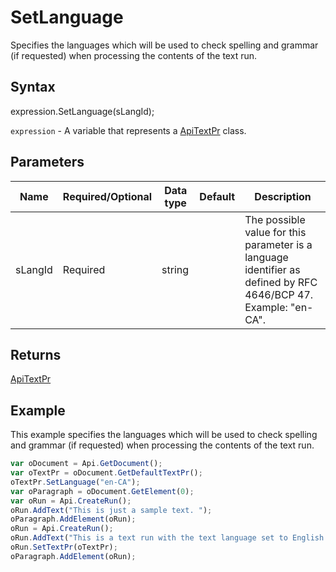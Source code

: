 # SetLanguage

Specifies the languages which will be used to check spelling and grammar (if requested) when processingthe contents of the text run.

## Syntax

expression.SetLanguage(sLangId);

`expression` - A variable that represents a [ApiTextPr](../ApiTextPr.md) class.

## Parameters

| **Name** | **Required/Optional** | **Data type** | **Default** | **Description** |
| ------------- | ------------- | ------------- | ------------- | ------------- |
| sLangId | Required | string |  | The possible value for this parameter is a language identifier as defined by RFC 4646/BCP 47. Example: "en-CA". |

## Returns

[ApiTextPr](../../ApiTextPr/ApiTextPr.md)

## Example

This example specifies the languages which will be used to check spelling and grammar (if requested) when processing the contents of the text run.

```javascript
var oDocument = Api.GetDocument();
var oTextPr = oDocument.GetDefaultTextPr();
oTextPr.SetLanguage("en-CA");
var oParagraph = oDocument.GetElement(0);
var oRun = Api.CreateRun();
oRun.AddText("This is just a sample text. ");
oParagraph.AddElement(oRun);
oRun = Api.CreateRun();
oRun.AddText("This is a text run with the text language set to English (Canada).");
oRun.SetTextPr(oTextPr);
oParagraph.AddElement(oRun);
```

